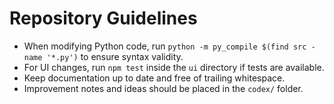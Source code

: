 # Repository Guidelines

- When modifying Python code, run `python -m py_compile $(find src -name '*.py')` to ensure syntax validity.
- For UI changes, run `npm test` inside the `ui` directory if tests are available.
- Keep documentation up to date and free of trailing whitespace.
- Improvement notes and ideas should be placed in the `codex/` folder.
